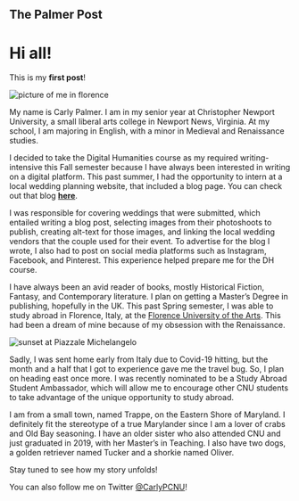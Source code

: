 The Palmer Post 
---

# **Hi all!** 


This is my **first post**!


![picture of me in florence](https://github.io/carlypCNU/carlypCNU/master/photos/profile.jpg) 

My name is Carly Palmer. I am in my senior year at Christopher Newport University, a small liberal arts college in Newport News, Virginia. At my school, I am majoring in English, with a minor in Medieval and Renaissance studies. 

I decided to take the Digital Humanities course as my required writing-intensive this Fall semester because I have always been interested in writing on a digital platform. This past summer, I had the opportunity to intern at a local wedding planning website, that included a blog page. You can check out that blog [**here**](https://myeasternshorewedding.com/category/vendor-spotlight/).

I was responsible for covering weddings that were submitted, which entailed writing a blog post, selecting images from their photoshoots to publish, creating alt-text for those images, and linking the local wedding vendors that the couple used for their event. To advertise for the blog I wrote, I also had to post on social media platforms such as Instagram, Facebook, and Pinterest. This experience helped prepare me for the DH course. 

I have always been an avid reader of books, mostly Historical Fiction, Fantasy, and Contemporary literature. I plan on getting a Master’s Degree in publishing, hopefully in the UK. This past Spring semester, I was able to study abroad in Florence, Italy, at the [Florence University of the Arts](https://fua.it/). This had been a dream of mine because of my obsession with the Renaissance. 

![sunset at Piazzale Michelangelo](https://github.com/carlypCNU/carlypCNU/master/photos/sunset.jpg) 

Sadly, I was sent home early from Italy due to Covid-19 hitting, but the month and a half that I got to experience gave me the travel bug. So, I plan on heading east once more. I was recently nominated to be a Study Abroad Student Ambassador, which will allow me to encourage other CNU students to take advantage of the unique opportunity to study abroad. 

I am from a small town, named Trappe, on the Eastern Shore of Maryland. I definitely fit the stereotype of a true Marylander since I am a lover of crabs and Old Bay seasoning. I have an older sister who also attended CNU and just graduated in 2019, with her Master’s in Teaching. I also have two dogs, a golden retriever named Tucker and a shorkie named Oliver. 

Stay tuned to see how my story unfolds!

You can also follow me on Twitter [@CarlyPCNU](https://twitter.com/CarlyPCNU)!
